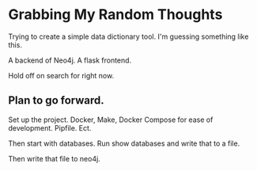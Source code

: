 # Grabbing My Random Thoughts

Trying to create a simple data dictionary tool. I'm guessing something like this.

A backend of Neo4j. A flask frontend.

Hold off on search for right now.


## Plan to go forward.
Set up the project. Docker, Make, Docker Compose for ease of development. Pipfile. Ect.

Then start with databases. Run show databases and write that to a file.

Then write that file to neo4j.